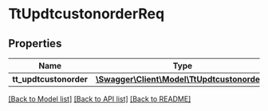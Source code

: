# TtUpdtcustonorderReq

## Properties
Name | Type | Description | Notes
------------ | ------------- | ------------- | -------------
**tt_updtcustonorder** | [**\Swagger\Client\Model\TtUpdtcustonorder[]**](TtUpdtcustonorder.md) |  | [optional] 

[[Back to Model list]](../README.md#documentation-for-models) [[Back to API list]](../README.md#documentation-for-api-endpoints) [[Back to README]](../README.md)


